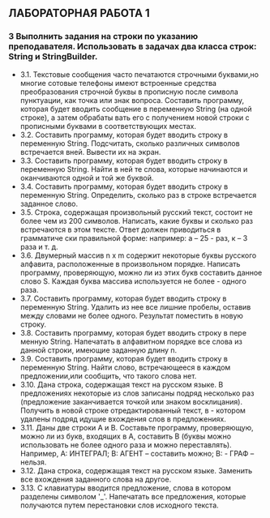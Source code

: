 ## ЛАБОРАТОРНАЯ РАБОТА 1

### 3 Выполнить задания на строки по указанию преподавателя. Использовать в задачах два класса строк: String и StringBuilder.

- 3.1. Текстовые сообщения часто печатаются строчными буквами,но многие сотовые телефоны имеют встроенные средства преобразования строчной буквы в прописную после символа пунктуации, как точка или знак вопроса. Составить программу, которая будет вводить сообщение в переменную String (на одной строке), а затем обрабаты вать его с получением новой строки с прописными буквами в соответствующих местах.
- 3.2. Составить программу, которая будет вводить строку в переменную String. Подсчитать, сколько различных символов встречается вней. Вывести их на экран.
- 3.3. Составить программу, которая будет вводить строку в переменную String. Найти в ней те слова, которые начинаются и оканчиваются одной и той же буквой.
- 3.4. Составить программу, которая будет вводить строку в переменную String. Определить, сколько раз в строке встречается заданное слово.
- 3.5. Строка, содержащая произвольный русский текст, состоит не более чем из 200 символов. Написать, какие буквы и сколько раз встречаются в этом тексте. Ответ должен приводиться в грамматиче ски правильной форме: например: а – 25 - раз, к – 3 раза и т. д.
- 3.6. Двумерный массив n x m содержит некоторые буквы русского алфавита, расположенные в произвольном порядке. Написать программу, проверяющую, можно ли из этих букв составить данное слово S. Каждая буква массива используется не более - одного раза.
- 3.7. Составить программу, которая будет вводить строку в переменную String. Удалить из нее все лишние пробелы, оставив между словами не более одного. Результат поместить в новую строку.
- 3.8. Составить программу, которая будет вводить строку в пере менную String. Напечатать в алфавитном порядке все слова из данной строки, имеющие заданную длину n.
- 3.9. Составить программу, которая будет вводить строку в переменную String. Найти слово, встречающееся в каждом предложении,или сообщить, что такого слова нет.
- 3.10. Дана строка, содержащая текст на русском языке. В предложениях некоторые из слов записаны подряд несколько раз (предложение заканчивается точкой или знаком восклицания). Получить в новой строке отредактированный текст, в - котором удалены подряд идущие вхождения слов в предложениях.
- 3.11. Даны две строки А и B. Составьте программу, проверяющую, можно ли из букв, входящих в А, составить В (буквы можно использовать не более одного раза и можно переставлять). Например, А: ИНТЕГРАЛ; В: АГЕНТ – составить можно; В: - ГРАФ – нельзя.
- 3.12. Дана строка, содержащая текст на русском языке. Заменить все вхождения заданного слова на другое.
- 3.13. С клавиатуры вводится предложение, слова в котором разделены символом '_'. Напечатать все предложения, которые получаются  путем перестановки слов исходного текста.